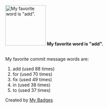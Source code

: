 <img src="https://my-badges.github.io/my-badges/favorite-word.png" alt="My favorite word is &quot;add&quot;." title="My favorite word is &quot;add&quot;." width="128">
<strong>My favorite word is &quot;add&quot;.</strong>
<br><br>

My favorite commit message words are:

1. add (used 88 times)
2. for (used 70 times)
3. fix (used 49 times)
4. in (used 38 times)
5. to (used 37 times)


Created by <a href="https://github.com/my-badges/my-badges">My Badges</a>